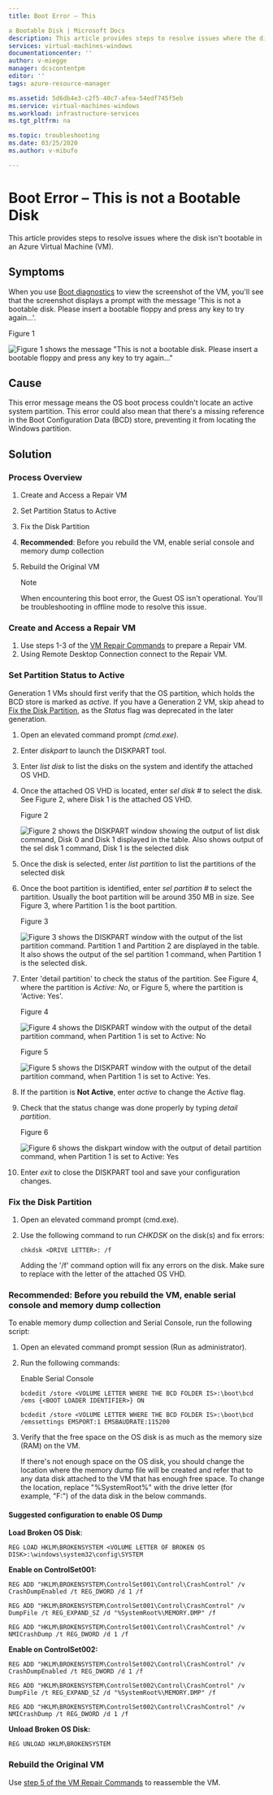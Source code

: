 ```yaml
---
title: Boot Error – This 

a Bootable Disk | Microsoft Docs
description: This article provides steps to resolve issues where the disk isn't bootable in an Azure Virtual Machine
services: virtual-machines-windows
documentationcenter: ''
author: v-miegge
manager: dcscontentpm
editor: ''
tags: azure-resource-manager

ms.assetid: 5d6db4e3-c2f5-40c7-afea-54edf745f5eb
ms.service: virtual-machines-windows
ms.workload: infrastructure-services
ms.tgt_pltfrm: na

ms.topic: troubleshooting
ms.date: 03/25/2020
ms.author: v-mibufo

---
```


# Boot Error – This is not a Bootable Disk

This article provides steps to resolve issues where the disk isn't bootable in an Azure Virtual Machine (VM).

## Symptoms

When you use [Boot diagnostics](https://docs.microsoft.com/azure/virtual-machines/troubleshooting/boot-diagnostics) to view the screenshot of the VM, you'll see that the screenshot displays a prompt with the message 'This is not a bootable disk. Please insert a bootable floppy and press any key to try again...'.

   Figure 1

   ![Figure 1 shows the message *"This is not a bootable disk. Please insert a bootable floppy and press any key to try again..."*](media/troubleshoot-guide-not-a-bootable-disk/1.jpg)

## Cause

This error message means the OS boot process couldn't locate an active system partition. This error could also mean that there's a missing reference in the Boot Configuration Data (BCD) store, preventing it from locating the Windows partition.

## Solution

### Process Overview

1. Create and Access a Repair VM
2. Set Partition Status to Active
3. Fix the Disk Partition
4. **Recommended**: Before you rebuild the VM, enable serial console and memory dump collection
5. Rebuild the Original VM

   > [!NOTE]
   > When encountering this boot error, the Guest OS isn't operational. You'll be troubleshooting in offline mode to resolve this issue.

### Create and Access a Repair VM

1. Use steps 1-3 of the [VM Repair Commands](https://docs.microsoft.com/azure/virtual-machines/troubleshooting/repair-windows-vm-using-azure-virtual-machine-repair-commands) to prepare a Repair VM.
2. Using Remote Desktop Connection connect to the Repair VM.

### Set Partition Status to Active

Generation 1 VMs should first verify that the OS partition, which holds the BCD store is marked as *active*. If you have a Generation 2 VM, skip ahead to [Fix the Disk Partition](https://docs.microsoft.com/azure/virtual-machines/troubleshooting/repair-windows-vm-using-azure-virtual-machine-repair-commands), as the *Status* flag was deprecated in the later generation.

1. Open an elevated command prompt *(cmd.exe)*.
2. Enter *diskpart* to launch the DISKPART tool.
3. Enter *list disk* to list the disks on the system and identify the attached OS VHD.
4. Once the attached OS VHD is located, enter *sel disk #* to select the disk.  See Figure 2, where Disk 1 is the attached OS VHD.

   Figure 2

   ![Figure 2 shows the *DISKPART* window showing the output of list disk command, Disk 0 and Disk 1 displayed in the table.  Also shows output of the sel disk 1 command, Disk 1 is the selected disk](media/troubleshoot-guide-not-a-bootable-disk/2.jpg)

5. Once the disk is selected, enter *list partition* to list the partitions of the selected disk
6. Once the boot partition is identified, enter *sel partition #* to select the partition.  Usually the boot partition will be around 350 MB in size.  See Figure 3, where Partition 1 is the boot partition.

   Figure 3

   ![Figure 3 shows the *DISKPART* window with the output of the *list partition* command. Partition 1 and Partition 2 are displayed in the table. It also shows the output of the *sel partition 1* command, when Partition 1 is the selected disk.](media/troubleshoot-guide-not-a-bootable-disk/3.jpg)

7. Enter 'detail partition' to check the status of the partition. See Figure 4, where the partition is *Active: No*, or Figure 5, where the partition is 'Active: Yes'.

   Figure 4

   ![Figure 4 shows the *DISKPART* window with the output of the *detail partition* command, when Partition 1 is set to *Active: No*](media/troubleshoot-guide-not-a-bootable-disk/4.jpg)

   Figure 5

   ![Figure 5 shows the *DISKPART* window with the output of the *detail partition* command, when Partition 1 is set to *Active:  Yes*.](media/troubleshoot-guide-not-a-bootable-disk/5.jpg)

8. If the partition is **Not Active**, enter *active* to change the *Active* flag.
9. Check that the status change was done properly by typing *detail partition*.

   Figure 6

   ![Figure 6 shows the diskpart window with the output of *detail partition* command, when Partition 1 is set to *Active: Yes*](media/troubleshoot-guide-not-a-bootable-disk/6.jpg)

10. Enter *exit* to close the DISKPART tool and save your configuration changes.

### Fix the Disk Partition

1. Open an elevated command prompt (cmd.exe).
2. Use the following command to run *CHKDSK* on the disk(s) and fix errors:

   `chkdsk <DRIVE LETTER>: /f`

   Adding the '/f' command option will fix any errors on the disk. Make 
sure to replace <DRIVE LETTER> with the letter of the attached OS VHD.

### Recommended: Before you rebuild the VM, enable serial console and memory dump collection

To enable memory dump collection and Serial Console, run the following script:

1. Open an elevated command prompt session (Run as administrator).
2. Run the following commands:

   Enable Serial Console

   `bcdedit /store <VOLUME LETTER WHERE THE BCD FOLDER IS>:\boot\bcd /ems {<BOOT LOADER IDENTIFIER>} ON`

   `bcdedit /store <VOLUME LETTER WHERE THE BCD FOLDER IS>:\boot\bcd /emssettings EMSPORT:1 EMSBAUDRATE:115200`

3. Verify that the free space on the OS disk is as much as the memory size (RAM) on the VM.

   If there's not enough space on the OS disk, you should change the location where the memory dump file will be created and refer that to any data disk attached to the VM that has enough free space. To change the location, replace "%SystemRoot%" with the drive letter (for example, "F:") of the data disk in the below commands.

#### Suggested configuration to enable OS Dump

**Load Broken OS Disk**:

`REG LOAD HKLM\BROKENSYSTEM <VOLUME LETTER OF BROKEN OS DISK>:\windows\system32\config\SYSTEM`

**Enable on ControlSet001:**

`REG ADD "HKLM\BROKENSYSTEM\ControlSet001\Control\CrashControl" /v CrashDumpEnabled /t REG_DWORD /d 1 /f`

`REG ADD "HKLM\BROKENSYSTEM\ControlSet001\Control\CrashControl" /v DumpFile /t REG_EXPAND_SZ /d "%SystemRoot%\MEMORY.DMP" /f`

`REG ADD "HKLM\BROKENSYSTEM\ControlSet001\Control\CrashControl" /v NMICrashDump /t REG_DWORD /d 1 /f`

**Enable on ControlSet002:**

`REG ADD "HKLM\BROKENSYSTEM\ControlSet002\Control\CrashControl" /v CrashDumpEnabled /t REG_DWORD /d 1 /f`

`REG ADD "HKLM\BROKENSYSTEM\ControlSet002\Control\CrashControl" /v DumpFile /t REG_EXPAND_SZ /d "%SystemRoot%\MEMORY.DMP" /f`

`REG ADD "HKLM\BROKENSYSTEM\ControlSet002\Control\CrashControl" /v NMICrashDump /t REG_DWORD /d 1 /f`

**Unload Broken OS Disk:**

`REG UNLOAD HKLM\BROKENSYSTEM`

### Rebuild the Original VM

Use [step 5 of the VM Repair Commands](https://docs.microsoft.com/azure/virtual-machines/troubleshooting/repair-windows-vm-using-azure-virtual-machine-repair-commands#repair-process-example) to reassemble the VM.
